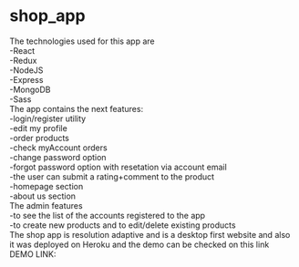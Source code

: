 # shop_app

The technologies used for this app are<br/>
  -React<br/>
  -Redux<br/>
  -NodeJS<br/>
  -Express<br/>
  -MongoDB<br/>
  -Sass<br/>
The app contains the next features:<br/>
  -login/register utility<br/>
  -edit my profile<br/>
  -order products<br/>
  -check myAccount orders<br/>
  -change password option<br/>
  -forgot password option with resetation via account email<br/>
  -the user can submit a rating+comment to the product<br/>
  -homepage section<br/>
  -about us section<br/>
  The admin features<br/>
  -to see the list of the accounts registered to the app<br/>
  -to create new products and to edit/delete existing products<br/>
The shop app is resolution adaptive and is a desktop first website and also it was deployed on Heroku and the demo can be checked on this link<br/>
    DEMO LINK: 
  
